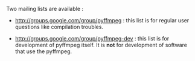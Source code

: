 Two mailing lists are available :

  * http://groups.google.com/group/pyffmpeg : this list is for regular user questions like compilation troubles.

  * http://groups.google.com/group/pyffmpeg-dev : this list is for development of pyffmpeg itself. It is **not** for development of software that use the pyffmpeg.